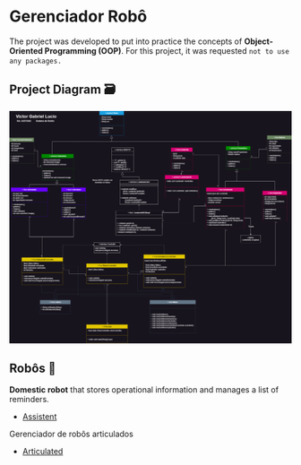 # Gerenciador Robô
The project was developed to put into practice the concepts of **Object-Oriented Programming (OOP)**. For this project, it was requested `not to use any packages.` 

## Project Diagram 🗃️
![Diagram](images/diagram.png)

## Robôs 🤖
**Domestic robot** that stores operational information and manages a list of reminders.
- [Assistent]()

Gerenciador de robôs articulados
- [Articulated]()
